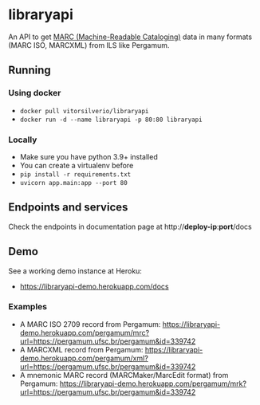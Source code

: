 # libraryapi

An API to get [MARC (Machine-Readable Cataloging)](https://en.wikipedia.org/wiki/MARC_standards) data in many formats (MARC ISO, MARCXML) from ILS like Pergamum.

## Running
### Using docker
- `docker pull vitorsilverio/libraryapi` 
- `docker run -d --name libraryapi -p 80:80 libraryapi`

### Locally
- Make sure you have python 3.9+ installed
- You can create a virtualenv before
- `pip install -r requirements.txt`
- `uvicorn app.main:app --port 80`

## Endpoints and services
Check the endpoints in documentation page at http://**deploy-ip**:**port**/docs

## Demo
See a working demo instance at Heroku:
 - https://libraryapi-demo.herokuapp.com/docs

### Examples
 - A MARC ISO 2709 record from Pergamum: https://libraryapi-demo.herokuapp.com/pergamum/mrc?url=https://pergamum.ufsc.br/pergamum&id=339742
 - A MARCXML record from Pergamum: https://libraryapi-demo.herokuapp.com/pergamum/xml?url=https://pergamum.ufsc.br/pergamum&id=339742
 - A mnemonic MARC record (MARCMaker/MarcEdit format) from Pergamum: https://libraryapi-demo.herokuapp.com/pergamum/mrk?url=https://pergamum.ufsc.br/pergamum&id=339742
